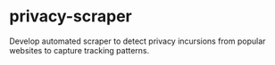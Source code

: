 # privacy-scraper
Develop automated scraper to detect privacy incursions from popular websites to capture tracking patterns. 
